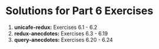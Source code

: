 # Solutions for Part 6 Exercises

1. **unicafe-redux:** Exercises 6.1 - 6.2
1. **redux-anecdotes:** Exercises 6.3 - 6.19
1. **query-anecdotes:** Exercises 6.20 - 6.24
